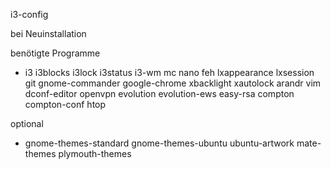 i3-config

bei Neuinstallation

benötigte Programme
- i3 i3blocks i3lock i3status i3-wm mc nano feh lxappearance lxsession git gnome-commander google-chrome xbacklight xautolock arandr vim dconf-editor openvpn evolution evolution-ews easy-rsa compton compton-conf htop

optional
- gnome-themes-standard gnome-themes-ubuntu ubuntu-artwork mate-themes plymouth-themes
